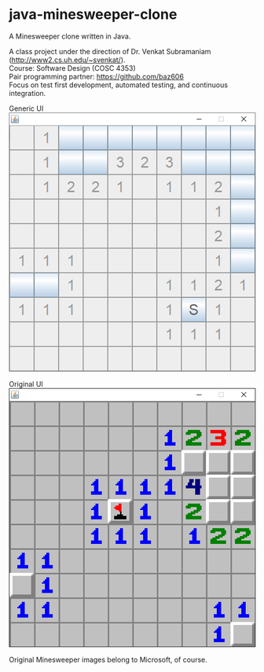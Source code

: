 # java-minesweeper-clone
A Minesweeper clone written in Java.

A class project under the direction of Dr. Venkat Subramaniam (http://www2.cs.uh.edu/~svenkat/).<br/>
Course: Software Design (COSC 4353)<br/>
Pair programming partner: https://github.com/baz606<br/>
Focus on test first development, automated testing, and continuous integration.

Generic UI  
![](preview-generic.png)

Original UI  
![](preview.png)

Original Minesweeper images belong to Microsoft, of course.
